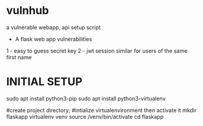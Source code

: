 # vulnhub
a vulnerable webapp, api setup script

- A flask web app
vulnerabilities

1 - easy to guess secret key
2 - jwt session similar for users of the same first name


# INITIAL SETUP
sudo apt install python3-pip
sudo apt install python3-virtualenv

#create project directory; 
#intialize virtualenvironment then activate it
mkdir flaskapp
virtualenv venv
source /venv/bin/activate
cd flaskapp
